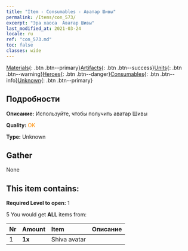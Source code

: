 ```yaml
---
title: "Item - Consumables - Аватар Шивы"
permalink: /Items/con_573/
excerpt: "Эра хаоса  Аватар Шивы"
last_modified_at: 2021-03-24
locale: ru
ref: "con_573.md"
toc: false
classes: wide
---
```

 [Materials](/ru/Items/){: .btn .btn--primary}[Artifacts](/ru/Items/Artifacts/){: .btn .btn--success}[Units](/ru/Items/Units/){: .btn .btn--warning}[Heroes](/ru/Items/Heroes/){: .btn .btn--danger}[Consumables](/ru/Items/Consumables/){: .btn .btn--info}[Unknown](/ru/Items/Unknown/){: .btn .btn--primary}

## Подробности
 **Описание:** Используйте, чтобы получить аватар Шивы

 **Quality:** <span style="color: #FF8C00">OK</span>

 **Type:** Unknown

## Gather

  None

## This item contains:

 **Required Level to open:** 1

 5 You would get **ALL** items  from:

  | Nr | Amount |     Item    | Описание |
  |:---|:-------|:------------|:-----------:|
  | 1 |  **1x** | Shiva avatar |  | 

